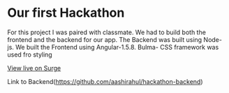 # Our first Hackathon

For this project I was paired with classmate. We had to build both the frontend and the backend for our app. 
The Backend was built using Node-js. 
We built the Frontend using Angular-1.5.8.
Bulma- CSS framework was used fro styling


[View live on Surge](http://tiy-lelawalker-hackathon-frontend.surge.sh)

Link to Backend(https://github.com/aashirahul/hackathon-backend)
